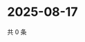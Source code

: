 # 2025-08-17

共 0 条

<!-- BEGIN ZHIHUQUESTIONS -->
<!-- 最后更新时间 Sun Aug 17 2025 12:25:52 GMT+0800 (China Standard Time) -->

<!-- END ZHIHUQUESTIONS -->
